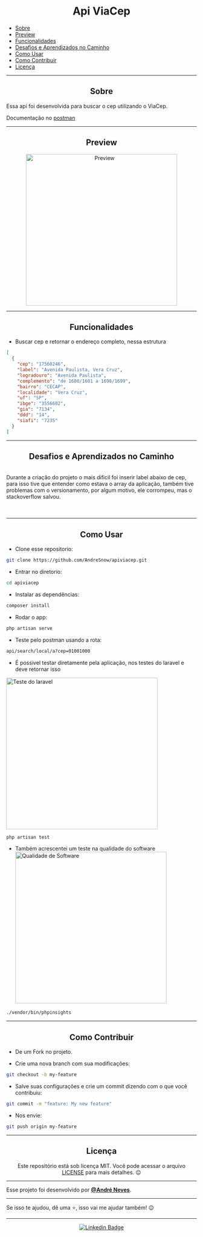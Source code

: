 <h1 align="center">Api ViaCep</h1>

   <p>
   
   - [Sobre](#sobre)
   - [Preview](#preview)
   - [Funcionalidades](#Funcionalidades)
   - [Desafios e Aprendizados no Caminho](#desafios-e-aprendizados-no-caminho)
   - [Como Usar](#como-usar)
   - [Como Contribuir](#como-contribuir)
   - [Licença](#licença)

   </p>

---

<h2 align="center">Sobre</h2>

Essa api foi desenvolvida para buscar o cep utilizando o ViaCep.

Documentação no [postman](https://documenter.getpostman.com/view/14026033/Uz5ArJQf)

<a href=""></a>

</p>

---

<h2 align="center">Preview</h2>

   <p align="center">
      <img src="https://i.ibb.co/kXrTPRs/Screenshot-from-2022-05-26-10-07-24.png" width="400" alt="Preview">
   </p>

---

<h2 align="center">Funcionalidades</h2>
   
- Buscar cep e retornar o endereço completo, nessa estrutura
```json
[
  {
    "cep": "17560246",
    "label": "Avenida Paulista, Vera Cruz",
    "logradouro": "Avenida Paulista",
    "complemento": "de 1600/1601 a 1698/1699",
    "bairro": "CECAP",
    "localidade": "Vera Cruz",
    "uf": "SP",
    "ibge": "3556602",
    "gia": "7134",
    "ddd": "14",
    "siafi": "7235"
  }
]
````

---

<h2 align="center">Desafios e Aprendizados no Caminho</h2>

   <p>
    <br>
    <a>Durante a criação do projeto o mais dificil foi inserir label abaixo de cep, para isso tive que entender como estava o array da aplicação, também tive problemas com o versionamento, por algum motivo, ele corrompeu, mas o stackoverflow salvou.</a><br>
    <br>
    <br>
   </p>

---

<h2 align="center">Como Usar</h2>

-   Clone esse repositorio:

```sh
git clone https://github.com/AndreSnow/apiviacep.git
```

-   Entrar no diretorio:

```sh
cd apiviacep
```

-   Instalar as dependências:

```sh
composer install
```

-   Rodar o app:

```sh
php artisan serve
```

-   Teste pelo postman usando a rota:

```sh
api/search/local/a?cep=01001000
```
- É possivel testar diretamente pela aplicação, nos testes do laravel e deve retornar isso
<img src="https://i.ibb.co/3sc1NWS/Screenshot-from-2022-05-25-23-48-33.png" width="400" alt="Teste do laravel">

~~~sh
php artisan test
~~~

- Também acrescentei um teste na qualidade do software
<img src="https://i.ibb.co/tpQRZ3W/Screenshot-from-2022-05-25-23-47-59.png"
 width="400" alt="Qualidade de Software">
~~~sh
./vendor/bin/phpinsights
~~~







---

<h2 align="center">Como Contribuir</h2>

-   De um Fork no projeto.

-   Crie uma nova branch com sua modificações:

```sh
git checkout -b my-feature
```

-   Salve suas configurações e crie um commit dizendo com o que você contribuiu:

```sh
git commit -m "feature: My new feature"
```

-   Nos envie:

```sh
git push origin my-feature
```

---

<h2 align="center">Licença</h2>

<p align="center">
   Este repositório está sob licença MIT. Você pode acessar o arquivo <a href="https://github.com/AndreSnow/apiviacep/blob/develop/LICENSE">LICENSE</a> para mais detalhes. 😉
</p>

---

Esse projeto foi desenvolvido por **[@André Neves](https://www.linkedin.com/in/andré-n-922181a6/)**.

---

Se isso te ajudou, dê uma ⭐, isso vai me ajudar também!
😉

---

   <div align="center">

[![Linkedin Badge](https://img.shields.io/badge/-Andre%20Neves-292929?style=flat-square&logo=Linkedin&logoColor=white&link=https://www.linkedin.com/in/andr%C3%A9-n-922181a6/)](https://www.linkedin.com/in/andré-n-922181a6/)

   </div>
